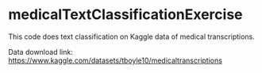 # medicalTextClassificationExercise

This code does text classification on Kaggle data of medical transcriptions.

Data download link: https://www.kaggle.com/datasets/tboyle10/medicaltranscriptions
